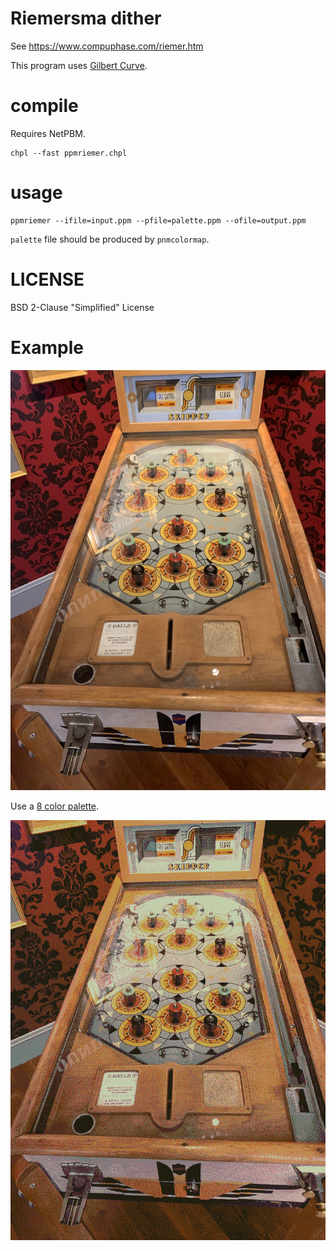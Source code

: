 # Riemersma dither

See https://www.compuphase.com/riemer.htm

This program uses [Gilbert Curve](https://github.com/jakubcerveny/gilbert).

# compile

Requires NetPBM.

```
chpl --fast ppmriemer.chpl 
```

# usage

```
ppmriemer --ifile=input.ppm --pfile=palette.ppm --ofile=output.ppm 
```

`palette` file should be produced by `pnmcolormap`.

# LICENSE

BSD 2-Clause "Simplified" License

# Example

![original](example/in.png)


Use a [8 color palette](example/p.ppm).

![output](example/out.png)
